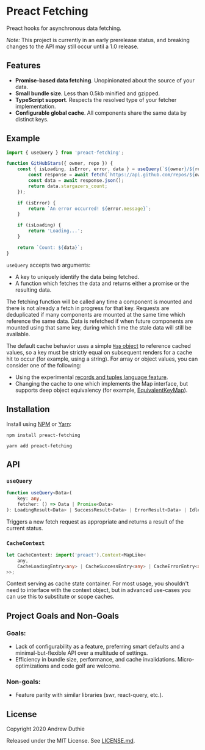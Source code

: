 # Preact Fetching

Preact hooks for asynchronous data fetching.

_Note:_ This project is currently in an early prerelease status, and breaking changes to the API may still occur until a 1.0 release.

## Features

- **Promise-based data fetching**. Unopinionated about the source of your data.
- **Small bundle size**. Less than 0.5kb minified and gzipped.
- **TypeScript support**. Respects the resolved type of your fetcher implementation.
- **Configurable global cache**. All components share the same data by distinct keys.

## Example

```js
import { useQuery } from 'preact-fetching';

function GitHubStars({ owner, repo }) {
	const { isLoading, isError, error, data } = useQuery(`${owner}/${repo}`, async () => {
		const response = await fetch(`https://api.github.com/repos/${owner}/${repo}`);
		const data = await response.json();
		return data.stargazers_count;
	});

	if (isError) {
		return `An error occurred! ${error.message}`;
	}

	if (isLoading) {
		return 'Loading...';
	}

	return `Count: ${data}`;
}
```

`useQuery` accepts two arguments:

- A key to uniquely identify the data being fetched.
- A function which fetches the data and returns either a promise or the resulting data.

The fetching function will be called any time a component is mounted and there is not already a fetch in progress for that key. Requests are deduplicated if many components are mounted at the same time which reference the same data. Data is refetched if when future components are mounted using that same key, during which time the stale data will still be available.

The default cache behavior uses a simple [`Map` object](https://developer.mozilla.org/en-US/docs/Web/JavaScript/Reference/Global_Objects/Map) to reference cached values, so a key must be strictly equal on subsequent renders for a cache hit to occur (for example, using a string). For array or object values, you can consider one of the following:

- Using the experimental [records and tuples language feature](https://github.com/tc39/proposal-record-tuple).
- Changing the cache to one which implements the Map interface, but supports deep object equivalency (for example, [EquivalentKeyMap](https://github.com/aduth/equivalent-key-map)).

## Installation

Install using [NPM](https://www.npmjs.com/) or [Yarn](https://yarnpkg.com/):

```
npm install preact-fetching
```

```
yarn add preact-fetching
```

## API

### `useQuery`

```ts
function useQuery<Data>(
	key: any,
	fetcher: () => Data | Promise<Data>
): LoadingResult<Data> | SuccessResult<Data> | ErrorResult<Data> | IdleResult<Data>;
```

Triggers a new fetch request as appropriate and returns a result of the current status.

### `CacheContext`

```ts
let CacheContext: import('preact').Context<MapLike<
	any,
	CacheLoadingEntry<any> | CacheSuccessEntry<any> | CacheErrorEntry<any> | CacheIdleEntry<any>
>>;
```

Context serving as cache state container. For most usage, you shouldn't need to interface with the context object, but in advanced use-cases you can use this to substitute or scope caches.

## Project Goals and Non-Goals

### Goals:

- Lack of configurability as a feature, preferring smart defaults and a minimal-but-flexible API over a multitude of settings.
- Efficiency in bundle size, performance, and cache invalidations. Micro-optimizations and code golf are welcome.

### Non-goals:

- Feature parity with similar libraries (swr, react-query, etc.).

## License

Copyright 2020 Andrew Duthie

Released under the MIT License. See [LICENSE.md](./LICENSE.md).
